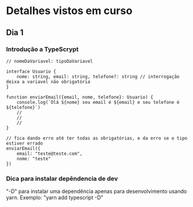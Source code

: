# Detalhes vistos em curso

## Dia 1

### Introdução a TypeScrypt
```
// nomeDaVariavel: tipoDaVariavel

interface Usuario {
    nome: string, email: string, telefone?: string // interrogação deixa a variavel não obrigatória
}

function enviarEmail({email, nome, telefone}: Usuario) {
    console.log(`Olá ${nome} seu email é ${email} e seu telefone é ${telefone}`)
    //
    //
    //
}

// fica dando erro até ter todas as obrigatórias, e da erro se o tipo estiver errado
enviarEmail({
    email: "teste@teste.com",
    nome: "teste"
})
```
### Dica para instalar depêndencia de dev
"-D" para instalar uma dependência apenas para desenvolvimento usando yarn. Exemplo: "yarn add typescript -D"